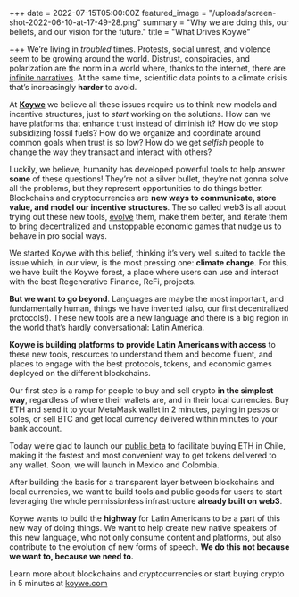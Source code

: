 +++
date = 2022-07-15T05:00:00Z
featured_image = "/uploads/screen-shot-2022-06-10-at-17-49-28.png"
summary = "Why we are doing this, our beliefs, and our vision for the future."
title = "What Drives Koywe"

+++
We’re living in _troubled_ times. Protests, social unrest, and violence seem to be growing around the world. Distrust, conspiracies, and polarization are the norm in a world where, thanks to the internet, there are [infinite narratives](https://aaronzlewis.com/blog/2020/07/07/the-garden-of-forking-memes/ "Garden of Forking Memes"). At the same time, scientific data points to a climate crisis that’s increasingly **harder** to avoid.

At [**Koywe**](https://koywe.com "Koywe") we believe all these issues require us to think new models and incentive structures, just to _start_ working on the solutions. How can we have platforms that enhance trust instead of diminish it? How do we stop subsidizing fossil fuels? How do we organize and coordinate around common goals when trust is so low? How do we get _selfish_ people to change the way they transact and interact with others?

Luckily, we believe, humanity has developed powerful tools to help answer **some** of these questions! They’re not a silver bullet, they’re not gonna solve all the problems, but they represent opportunities to do things better. Blockchains and cryptocurrencies are **new ways to communicate, store value, and model our incentive structures**. The so called web3 is all about trying out these new tools, [evolve](https://blog.ncase.me/evolution-not-revolution/ "Evolution, not Revolution") them, make them better, and iterate them to bring decentralized and unstoppable economic games that nudge us to behave in pro social ways.

We started Koywe with this belief, thinking it’s very well suited to tackle the issue which, in our view, is the most pressing one: **climate change**. For this, we have built the Koywe forest, a place where users can use and interact with the best Regenerative Finance, ReFi, projects.

**But we want to go beyond**. Languages are maybe the most important, and fundamentally human, things we have invented (also, our first decentralized protocols!). These new tools are a new language and there is a big region in the world that’s hardly conversational: Latin America.

**Koywe is building platforms to provide Latin Americans with access** to these new tools, resources to understand them and become fluent, and places to engage with the best protocols, tokens, and economic games deployed on the different blockchains.

Our first step is a ramp for people to buy and sell crypto **in the simplest way**, regardless of where their wallets are, and in their local currencies. Buy ETH and send it to your MetaMask wallet in 2 minutes, paying in pesos or soles, or sell BTC and get local currency delivered within minutes to your bank account.

Today we’re glad to launch our [public beta](https://rampa.koywe.com/ "Rampa Koywe") to facilitate buying ETH in Chile, making it the fastest and most convenient way to get tokens delivered to any wallet. Soon, we will launch in Mexico and Colombia.

After building the basis for a transparent layer between blockchains and local currencies, we want to build tools and public goods for users to start leveraging the whole permissionless infrastructure **already built on web3**.

Koywe wants to build the **highway** for Latin Americans to be a part of this new way of doing things. We want to help create new native speakers of this new language, who not only consume content and platforms, but also contribute to the evolution of new forms of speech. **We do this not because we want to, because we need to.**

Learn more about blockchains and cryptocurrencies or start buying crypto in 5 minutes at [koywe.com](http://rampa.koywe.com)